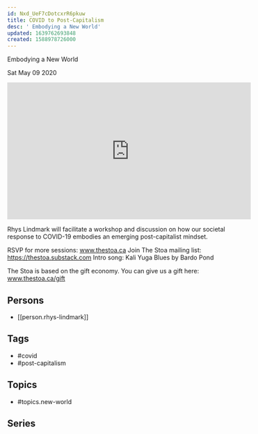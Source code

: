 ```yaml
---
id: Nxd_UeF7cDotcxrR6pkuw
title: COVID to Post-Capitalism
desc: ' Embodying a New World'
updated: 1639762693848
created: 1588978726000
---
```



 Embodying a New World

Sat May 09 2020

<iframe width="560" height="315" src="https://www.youtube.com/embed/gxCRAQ0jJTw" title="COVID to Post-Capitalism: Embodying a New World w/ Rhys Lindmark" frameborder="0" allow="accelerometer; autoplay; clipboard-write; encrypted-media; gyroscope; picture-in-picture" allowfullscreen ></iframe>

Rhys Lindmark will facilitate a workshop and discussion on how our societal response to COVID-19 embodies an emerging post-capitalist mindset.

RSVP for more sessions: www.thestoa.ca
Join The Stoa mailing list: https://thestoa.substack.com
Intro song: Kali Yuga Blues by Bardo Pond

The Stoa is based on the gift economy. You can give us a gift here: www.thestoa.ca/gift

## Persons

- [[person.rhys-lindmark]]

## Tags

- #covid
- #post-capitalism

## Topics

- #topics.new-world

## Series



